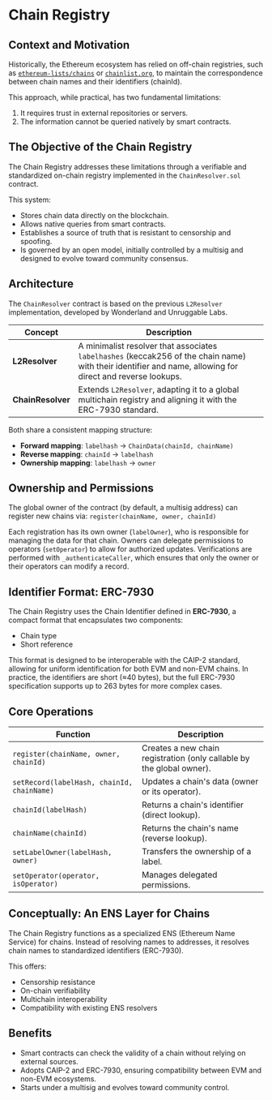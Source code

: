 # Chain Registry

## Context and Motivation

Historically, the Ethereum ecosystem has relied on off-chain registries, such as [`ethereum-lists/chains`](https://github.com/ethereum-lists/chains) or [`chainlist.org`](https://chainlist.org), to maintain the correspondence between chain names and their identifiers (chainId).

This approach, while practical, has two fundamental limitations:
1.  It requires trust in external repositories or servers.
2.  The information cannot be queried natively by smart contracts.

## The Objective of the Chain Registry

The Chain Registry addresses these limitations through a verifiable and standardized on-chain registry implemented in the `ChainResolver.sol` contract.

This system:
-   Stores chain data directly on the blockchain.
-   Allows native queries from smart contracts.
-   Establishes a source of truth that is resistant to censorship and spoofing.
-   Is governed by an open model, initially controlled by a multisig and designed to evolve toward community consensus.

## Architecture

The `ChainResolver` contract is based on the previous `L2Resolver` implementation, developed by Wonderland and Unruggable Labs.

| Concept         | Description                                                                                                                              |
| --------------- | ---------------------------------------------------------------------------------------------------------------------------------------- |
| **L2Resolver**  | A minimalist resolver that associates `labelhashes` (keccak256 of the chain name) with their identifier and name, allowing for direct and reverse lookups. |
| **ChainResolver** | Extends `L2Resolver`, adapting it to a global multichain registry and aligning it with the ERC-7930 standard.                               |

Both share a consistent mapping structure:
-   **Forward mapping**: `labelhash` → `ChainData(chainId, chainName)`
-   **Reverse mapping**: `chainId` → `labelhash`
-   **Ownership mapping**: `labelhash` → `owner`

## Ownership and Permissions

The global owner of the contract (by default, a multisig address) can register new chains via:
`register(chainName, owner, chainId)`

Each registration has its own owner (`labelOwner`), who is responsible for managing the data for that chain. Owners can delegate permissions to operators (`setOperator`) to allow for authorized updates. Verifications are performed with `_authenticateCaller`, which ensures that only the owner or their operators can modify a record.

## Identifier Format: ERC-7930

The Chain Registry uses the Chain Identifier defined in **ERC-7930**, a compact format that encapsulates two components:
-   Chain type
-   Short reference

This format is designed to be interoperable with the CAIP-2 standard, allowing for uniform identification for both EVM and non-EVM chains. In practice, the identifiers are short (≈40 bytes), but the full ERC-7930 specification supports up to 263 bytes for more complex cases.

## Core Operations

| Function                             | Description                                            |
| ------------------------------------ | ------------------------------------------------------ |
| `register(chainName, owner, chainId)` | Creates a new chain registration (only callable by the global owner). |
| `setRecord(labelHash, chainId, chainName)` | Updates a chain's data (owner or its operator).       |
| `chainId(labelHash)`                 | Returns a chain's identifier (direct lookup).          |
| `chainName(chainId)`                 | Returns the chain's name (reverse lookup).             |
| `setLabelOwner(labelHash, owner)`    | Transfers the ownership of a label.                    |
| `setOperator(operator, isOperator)`  | Manages delegated permissions.                         |

## Conceptually: An ENS Layer for Chains

The Chain Registry functions as a specialized ENS (Ethereum Name Service) for chains. Instead of resolving names to addresses, it resolves chain names to standardized identifiers (ERC-7930).

This offers:
-   Censorship resistance
-   On-chain verifiability
-   Multichain interoperability
-   Compatibility with existing ENS resolvers

## Benefits

-   Smart contracts can check the validity of a chain without relying on external sources.
-   Adopts CAIP-2 and ERC-7930, ensuring compatibility between EVM and non-EVM ecosystems.
-   Starts under a multisig and evolves toward community control.


